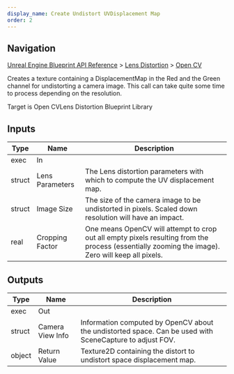 ```yaml
---
display_name: Create Undistort UVDisplacement Map
order: 2
---
```

## Navigation

[Unreal Engine Blueprint API Reference](https://dev.epicgames.com/documentation/en-us/unreal-engine/BlueprintAPI) > [Lens Distortion](https://dev.epicgames.com/documentation/en-us/unreal-engine/BlueprintAPI/LensDistortion) > [Open CV](https://dev.epicgames.com/documentation/en-us/unreal-engine/BlueprintAPI/LensDistortion/OpenCV)

Creates a texture containing a DisplacementMap in the Red and the Green channel for undistorting a camera image.
This call can take quite some time to process depending on the resolution.

Target is Open CVLens Distortion Blueprint Library

## Inputs

| Type | Name | Description |
| --- | --- | --- |
| exec | In |  |
| struct | Lens Parameters | The Lens distortion parameters with which to compute the UV displacement map. |
| struct | Image Size | The size of the camera image to be undistorted in pixels. Scaled down resolution will have an impact. |
| real | Cropping Factor | One means OpenCV will attempt to crop out all empty pixels resulting from the process (essentially zooming the image). Zero will keep all pixels. |

## Outputs

| Type | Name | Description |
| --- | --- | --- |
| exec | Out |  |
| struct | Camera View Info | Information computed by OpenCV about the undistorted space. Can be used with SceneCapture to adjust FOV. |
| object | Return Value | Texture2D containing the distort to undistort space displacement map. |
